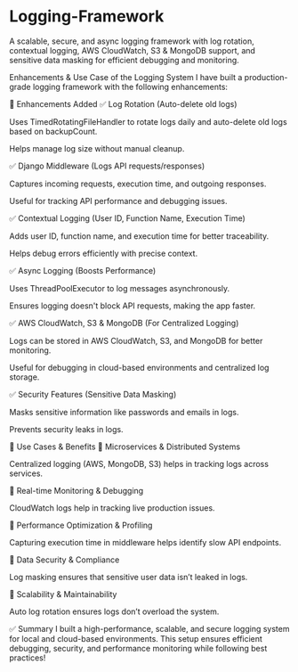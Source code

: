 # Logging-Framework
A scalable, secure, and async logging framework with log rotation, contextual logging, AWS CloudWatch, S3 &amp; MongoDB support, and sensitive data masking for efficient debugging and monitoring. 

Enhancements & Use Case of the Logging System 
I have built a production-grade logging framework with the following enhancements:

🔹 Enhancements Added
✅ Log Rotation (Auto-delete old logs)

Uses TimedRotatingFileHandler to rotate logs daily and auto-delete old logs based on backupCount.

Helps manage log size without manual cleanup.

✅ Django Middleware (Logs API requests/responses)

Captures incoming requests, execution time, and outgoing responses.

Useful for tracking API performance and debugging issues.

✅ Contextual Logging (User ID, Function Name, Execution Time)

Adds user ID, function name, and execution time for better traceability.

Helps debug errors efficiently with precise context.

✅ Async Logging (Boosts Performance)

Uses ThreadPoolExecutor to log messages asynchronously.

Ensures logging doesn't block API requests, making the app faster.

✅ AWS CloudWatch, S3 & MongoDB (For Centralized Logging)

Logs can be stored in AWS CloudWatch, S3, and MongoDB for better monitoring.

Useful for debugging in cloud-based environments and centralized log storage.

✅ Security Features (Sensitive Data Masking)

Masks sensitive information like passwords and emails in logs.

Prevents security leaks in logs.

🔹 Use Cases & Benefits
🔸 Microservices & Distributed Systems

Centralized logging (AWS, MongoDB, S3) helps in tracking logs across services.

🔸 Real-time Monitoring & Debugging

CloudWatch logs help in tracking live production issues.

🔸 Performance Optimization & Profiling

Capturing execution time in middleware helps identify slow API endpoints.

🔸 Data Security & Compliance

Log masking ensures that sensitive user data isn’t leaked in logs.

🔸 Scalability & Maintainability

Auto log rotation ensures logs don’t overload the system.

✅ Summary
I built a high-performance, scalable, and secure logging system for local and cloud-based environments.
This setup ensures efficient debugging, security, and performance monitoring while following best practices!
